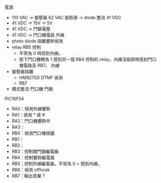 電源
* 110 VAC -> 變壓器  62 VAC 振鈴源 -> diode 整流 41 VDC
* 41 VDC -> 15V -> 5V
* 41 VDC -> 門鎖電壓
* 41 VDC -> 門口機電路
外線
* photo diode 隔離響鈴偵測
* relay RB5 控制
	* 平常為 0 時搭到內線。
	* 按下門口機轉為 1 搭到另一個 RB4  控制的 relay，內線沒振鈴時搭到門口機電路及 RB7。
內線
* 變壓器隔離
	* HM9270D DTMF 偵測
	* RB7
* 橋式整流
門口機
門鎖

PIC16F54
* RA0：偵測外線響鈴
* RA1：偵測 * 或 #
* RA2：門口機響鈴中
* RA3：
* RB0：偵測門口機按鍵
* RB1：
* RB2：
* RB3：控制開門鎖繼電器
* RB4：控制響鈴繼電器
* RB5：控制外線繼電器。平常為 0 = 搭到內線。
* RB6：偵測 offhook
* RB7：輸出音樂？
